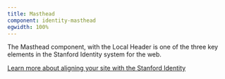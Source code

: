 ```yaml
---
title: Masthead
component: identity-masthead
egwidth: 100%
---
```

The Masthead component, with the Local Header is one of the three key elements in the Stanford Identity system for the web. 

[Learn more about aligning your site with the Stanford Identity](https://elegant-poitras-87214a.netlify.com/page/brand-design-elements-brand/)
